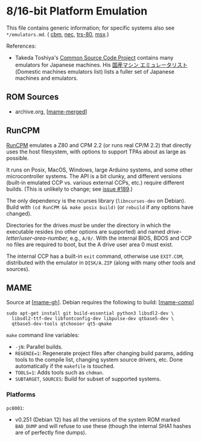 8/16-bit Platform Emulation
===========================

This file contains generic information; for specific systems also see
`*/emulators.md`. ( [cbm](./cbm/emulators.md), [nec](./nec/emulation.md),
[trs-80](./trs-80/emulation.md), [msx](./msx/emulation.md).)

References:
-  Takeda Toshiya's [Common Source Code Project][cssp] contains many
   emulators for Japanese machines. His [国産マシン エミュレータリスト][tt]
   (Domestic machines emulators list) lists a fuller set of Japanese
   machines and emulators.


ROM Sources
-----------

- archive.org, [[mame-merged]]


RunCPM
------

[RunCPM] emulates a Z80 and CPM 2.2 (or runs real CP/M 2.2) that directly
uses the host filesystem, with options to support TPAs about as large as
possible.

It runs on Posix, MacOS, Windows, large Arduino systems, and some other
microcontroller systems. The API is a bit clunky, and different versions
(built-in emulated CCP vs. various external CCPs, etc.) require different
builds. (This is unlikely to change; see [issue #189][runcpm 189].)

The only dependency is the ncurses library (`libncurses-dev` on Debian).
Build with `(cd RunCPM && make posix build)` (or `rebuild` if any options
have changed).

Directories for the drives _must_ be under the directory in which the
executable resides (no other options are supported) and named
_drive-letter_/_user-area-number,_ e.g., `A/0/`. With the internal BIOS,
BDOS and CCP no files are required to boot, but the A drive user area 0
must exist.

The internal CCP has a built-in `exit` command, otherwise use `EXIT.COM`,
distributed with the emulator in `DISK/A.ZIP` (along with many other tools
and sources).


MAME
----

Source at [[mame-gh]]. Debian requires the following to build: [[mame-comp]]

    sudo apt-get install git build-essential python3 libsdl2-dev \
      libsdl2-ttf-dev libfontconfig-dev libpulse-dev qtbase5-dev \
      qtbase5-dev-tools qtchooser qt5-qmake

`make` command line variables:
- `-jN`: Parallel builds.
- `REGENIE=1`: Regenerate project files after changing build params, adding
  tools to the compile list, changing system source drivers, etc. Done
  automatically if the `makefile` is touched.
- `TOOLS=1`: Adds tools such as `chdman`.
- `SUBTARGET`, `SOURCES`: Build for subset of supported systems.

### Platforms

`pc8001`:
- v0.251 (Debian 12) has all the versions of the system ROM marked
  `BAD_DUMP` and will refuse to use these (though the internal SHA1 hashes
  are of perfectly fine dumps).



<!-------------------------------------------------------------------->
[cssp]: http://takeda-toshiya.my.coocan.jp/common/index.html
[tt]: http://takeda-toshiya.my.coocan.jp/list.html

[RunCPM]: https://github.com/MockbaTheBorg/RunCPM
[runcpm 189]: https://github.com/MockbaTheBorg/RunCPM/issues/189

[mame-merged]: https://archive.org/download/mame-merged/mame-merged/

[mame-comp]: https://docs.mamedev.org/initialsetup/compilingmame.html#debian-and-ubuntu-including-raspberry-pi-and-odroid-devices
[mame-gh]: https://github.com/mamedev/mame
